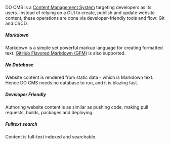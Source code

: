 DO CMS is a <a href="https://den.wikipedia.org/wiki/Content_management_system" target="_blank">Content Management System</a> targeting developers as its users. Instead of relying on a GUI to create, publish and update website content, these operations are done via developer-friendly tools and flow: Git and CI/CD.

<div class="row row-cols-1 row-cols-lg-3 row-cols-md-2 ">
    <div class="col pb-2">
        <div class="card">
            <h5 class="card-header"><i class="fa-brands fa-markdown"></i> Markdown</h5>
            <div class="card-body">
                <p class="card-text">Markdown is a simple yet powerful markup language for creating formatted text. <a href="https://github.github.com/gfm/" target="_blank">GitHub Flavored Markdown (GFM)</a> is also supported.</p>
            </div>
        </div>
    </div><!-- col -->
    <div class="col pb-2">
        <div class="card">
            <h5 class="card-header"><i class="fa-solid fa-bolt-lightning"></i> No Database</h5>
            <div class="card-body">
                <p class="card-text">Website content is rendered from static data - which is Markdown text. Hence DO CMS needs no database to run, and it is blazing fast.</p>
            </div>
        </div>
    </div><!-- col -->
    <div class="col pb-2">
        <div class="card">
            <h5 class="card-header"><i class="fa-solid fa-code"></i> Developer Friendly</h5>
            <div class="card-body">
                <p class="card-text">Authoring website content is as similar as pushing code, making pull requests, builds, packages and deploying.</p>
            </div>
        </div>
    </div><!-- col -->
    <div class="col pb-2">
        <div class="card">
            <h5 class="card-header"><i class="fa-brands fa-searchengin"></i> Fulltext search</h5>
            <div class="card-body">
                <p class="card-text">Content is full-text indexed and searchable.</p>
            </div>
        </div>
    </div><!-- col -->
</div>
